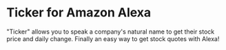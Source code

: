 # Ticker for Amazon Alexa
"Ticker" allows you to speak a company's natural name to get their stock price and daily change. Finally an easy way to get stock quotes with Alexa!